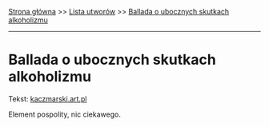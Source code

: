 [Strona główna](../index.md) >> [Lista utworów](../list.md) >> [Ballada o ubocznych skutkach alkoholizmu](58.md)

---

# Ballada o ubocznych skutkach alkoholizmu

Tekst: [kaczmarski.art.pl](https://www.kaczmarski.art.pl/tworczosc/wiersze/ballada-o-ubocznych-skutkach-alkoholizmu/)

Element pospolity, nic ciekawego.